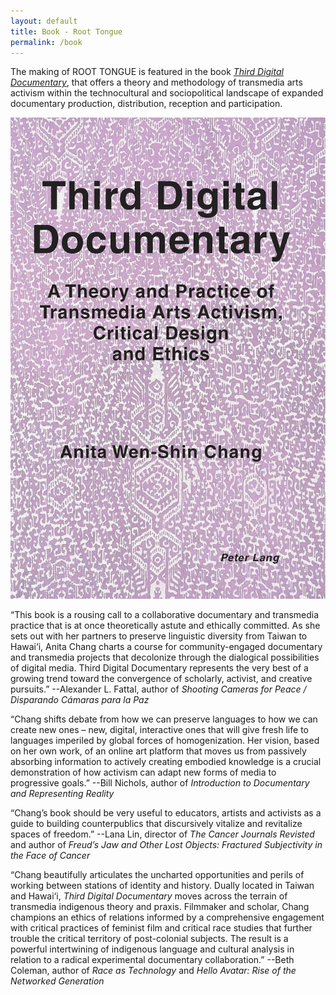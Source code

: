 ```yaml
---
layout: default
title: Book - Root Tongue
permalink: /book
---
```


The making of ROOT TONGUE is featured in the book [_Third Digital Documentary_](https://a.co/d/a7Gx68z), that offers a theory and methodology of transmedia arts activism within the technocultural and sociopolitical landscape of expanded documentary production, distribution, reception and participation.


![Third Digital Documentary Book Cover](/assets/images/TDD-book-cover.jpeg)

 
“This book is a rousing call to a collaborative documentary and transmedia practice that is at once theoretically astute and ethically committed. As she sets out with her partners to preserve linguistic diversity from Taiwan to Hawai‘i, Anita Chang charts a course for community-engaged documentary and transmedia projects that decolonize through the dialogical possibilities of digital media. Third Digital Documentary represents the very best of a growing trend toward the convergence of scholarly, activist, and creative pursuits.” --Alexander L. Fattal, author of _Shooting Cameras for Peace / Disparando Cámaras para la Paz_


“Chang shifts debate from how we can preserve languages to how we can create new ones – new, digital, interactive ones that will give fresh life to languages imperiled by global forces of homogenization. Her vision, based on her own work, of an online art platform that moves us from passively absorbing information to actively creating embodied knowledge is a crucial demonstration of how activism can adapt new forms of media to progressive goals.” --Bill Nichols, author of _Introduction to Documentary and Representing Reality_


“Chang’s book should be very useful to educators, artists and activists as a guide to building counterpublics that discursively vitalize and revitalize spaces of freedom.” --Lana Lin, director of _The Cancer Journals Revisted_ and author of _Freud’s Jaw and Other Lost Objects: Fractured Subjectivity in the Face of Cancer_


“Chang beautifully articulates the uncharted opportunities and perils of working between stations of identity and history. Dually located in Taiwan and Hawai‘i, _Third Digital Documentary_ moves across the terrain of transmedia indigenous theory and praxis. Filmmaker and scholar, Chang champions an ethics of relations informed by a comprehensive engagement with critical practices of feminist film and critical race studies that further trouble the critical territory of post-colonial subjects. The result is a powerful intertwining of indigenous language and cultural analysis in relation to a radical experimental documentary collaboration.” --Beth Coleman, author of _Race as Technology_ and _Hello Avatar: Rise of the Networked Generation_

